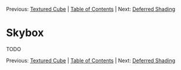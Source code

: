 Previous: [Textured Cube](004_Textured_Cube.md) | [Table of Contents](README.md) | Next: [Deferred Shading](006_Deferred_Shading.md)

# Skybox

TODO

Previous: [Textured Cube](004_Textured_Cube.md) | [Table of Contents](README.md) | Next: [Deferred Shading](006_Deferred_Shading.md)
